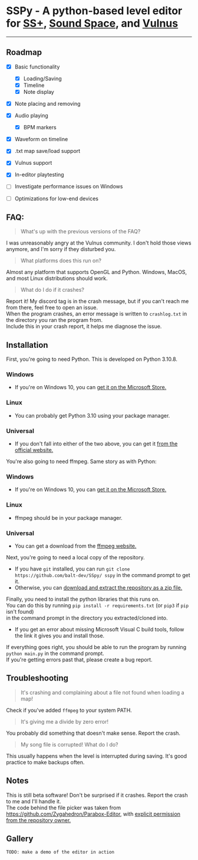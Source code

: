 # SSPy - A python-based level editor for [SS+](https://chedski.itch.io/sound-space-plus), [Sound Space](https://www.roblox.com/games/2677609345/FREE-Sound-Space-Music-Rhythm), and [Vulnus](https://beat-game-dev.github.io/Vulnus/)



---
## Roadmap
- [x] Basic functionality
  - [x] Loading/Saving
  - [x] Timeline
  - [x] Note display
- [x] Note placing and removing
- [x] Audio playing
  - [x] BPM markers
- [x] Waveform on timeline
- [x] .txt map save/load support
- [x] Vulnus support
- [x] In-editor playtesting
- [ ] Investigate performance issues on Windows
- [ ] Optimizations for low-end devices


## FAQ:

> What's up with the previous versions of the FAQ?

I was unreasonably angry at the Vulnus community. I don't hold those views anymore, and I'm sorry if they disturbed you.

> What platforms does this run on?

Almost any platform that supports OpenGL and Python. Windows, MacOS, and most Linux distributions should work.

> What do I do if it crashes?

Report it! My discord tag is in the crash message, but if you can't reach me from there, feel free to open an issue.\
When the program crashes, an error message is written to `crashlog.txt` in the directory you ran the program from.\
Include this in your crash report, it helps me diagnose the issue.

## Installation

First, you're going to need Python. This is developed on Python 3.10.8.
### Windows
- If you're on Windows 10, you can [get it on the Microsoft Store.](https://apps.microsoft.com/store/detail/python-310/9PJPW5LDXLZ5)
### Linux
- You can probably get Python 3.10 using your package manager.
### Universal
- If you don't fall into either of the two above, you can get it [from the official website.](https://www.python.org/downloads/release/python-3108/)

You're also going to need ffmpeg. Same story as with Python:
### Windows
- If you're on Windows 10, you can [get it on the Microsoft Store.](https://apps.microsoft.com/store/detail/ffmpeg/9NB2FLX7X7WG)
### Linux
- ffmpeg should be in your package manager.
### Universal
- You can get a download from the [ffmpeg website.](https://ffmpeg.org/download.html)

Next, you're going to need a local copy of the repository.
- If you have `git` installed, you can run `git clone https://github.com/balt-dev/SSpy/ sspy` in the command prompt to get it.
- Otherwise, you can [download and extract the repository as a zip file.](https://github.com/balt-dev/SSpy/archive/refs/heads/master.zip)

Finally, you need to install the python libraries that this runs on.\
You can do this by running `pip install -r requirements.txt` (or `pip3` if `pip` isn't found)\
in the command prompt in the directory you extracted/cloned into.
- If you get an error about missing Microsoft Visual C build tools, follow the link it gives you and install those.

If everything goes right, you should be able to run the program by running `python main.py` in the command prompt.\
If you're getting errors past that, please create a bug report.

## Troubleshooting

> It's crashing and complaining about a file not found when loading a map!

Check if you've added `ffmpeg` to your system PATH.

> It's giving me a divide by zero error!

You probably did something that doesn't make sense. Report the crash.

> My song file is corrupted! What do I do?

This usually happens when the level is interrupted during saving. It's good practice to make backups often.

## Notes

This is still beta software! Don't be surprised if it crashes. Report the crash to me and I'll handle it.\
The code behind the file picker was taken from https://github.com/Zygahedron/Parabox-Editor, with [explicit permission from the repository owner.][1]


[1]: https://i.imgur.com/7JyRsjb.png (Permission proof)

## Gallery
`TODO: make a demo of the editor in action`
